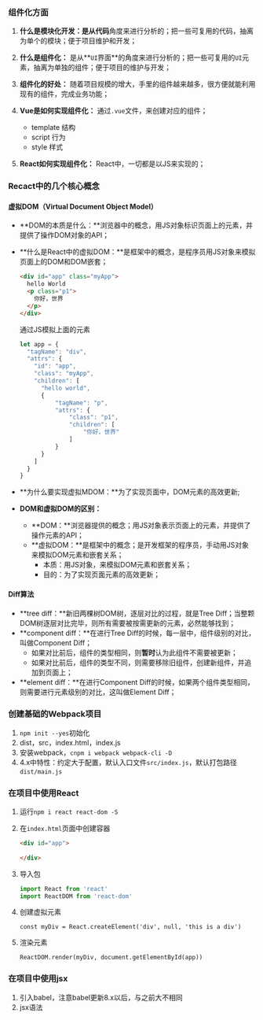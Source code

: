 ### 组件化方面

1. **什么是模块化开发：**是从**代码**角度来进行分析的；把一些可复用的代码，抽离为单个的模块；便于项目维护和开发；

2. **什么是组件化：** 是从**`UI`界面**的角度来进行分析的；把一些可复用的`UI`元素，抽离为单独的组件；便于项目的维护与开发；
3. **组件化的好处：** 随着项目规模的增大，手里的组件越来越多，很方便就能利用现有的组件，完成业务功能；
4. **Vue是如何实现组件化：** 通过`.vue`文件，来创建对应的组件；
   + template	结构
   + script          行为
   + style            样式

5. **React如何实现组件化：** React中，一切都是以JS来实现的；



### Recact中的几个核心概念

#### 虚拟DOM（Virtual Document Object Model）

* **DOM的本质是什么：**浏览器中的概念，用JS对象标识页面上的元素，并提供了操作DOM对象的API；

* **什么是React中的虚拟DOM：**是框架中的概念，是程序员用JS对象来模拟页面上的DOM和DOM嵌套；

  ```html
  <div id="app" class="myApp">
    hello World
    <p class="p1">
      你好，世界
    </p>
  </div>
  ```

  通过JS模拟上面的元素

  ```js
  let app = {
    "tagName": "div",
    "attrs": {
      "id": "app",
      "class": "myApp",
      "children": [
        "hello world",
        {
        	"tagName": "p",
        	"attrs": {
        		"class": "p1",
        		"children": [
        			"你好，世界"
      			]
        	}
        }
      ]
    }
  }
  ```

* **为什么要实现虚拟MDOM：**为了实现页面中，DOM元素的高效更新;

* **DOM和虚拟DOM的区别：**

  * **DOM：**浏览器提供的概念；用JS对象表示页面上的元素，并提供了操作元素的API；
  * **虚拟DOM：**是框架中的概念；是开发框架的程序员，手动用JS对象来模拟DOM元素和嵌套关系；
    * 本质：用JS对象，来模拟DOM元素和嵌套关系；
    * 目的：为了实现页面元素的高效更新；

#### Diff算法

* **tree diff：**新旧两棵树DOM树，逐层对比的过程，就是Tree Diff；当整颗DOM树逐层对比完毕，则所有需要被按需更新的元素，必然能够找到；
* **component diff：**在进行Tree Diff的时候，每一层中，组件级别的对比，叫做Component Diff；
  * 如果对比前后，组件的类型相同，则**暂时**认为此组件不需要被更新；
  * 如果对比前后，组件的类型不同，则需要移除旧组件，创建新组件，并追加到页面上；
* **element diff：**在进行Component Diff的时候，如果两个组件类型相同，则需要进行元素级别的对比，这叫做Element Diff；



### 创建基础的Webpack项目

1. `npm init --yes`初始化
2. dist，src，index.html，index.js
3. 安装webpack，`cnpm i webpack webpack-cli -D`
4. 4.x中特性：约定大于配置，默认入口文件`src/index.js`，默认打包路径`dist/main.js`

### 在项目中使用React

1. 运行`npm i react react-dom -S`

2. 在`index.html`页面中创建容器

   ```html
   <div id="app">
     
   </div>
   ```

3. 导入包

   ```js
   import React from 'react'
   import ReactDOM from 'react-dom'
   ```

4. 创建虚拟元素

   ```react
   const myDiv = React.createElement('div', null, 'this is a div')
   ```

5. 渲染元素

   ``````react
   ReactDOM.render(myDiv, document.getElementById(app))
   ``````

### 在项目中使用jsx

1. 引入babel，注意babel更新8.x以后，与之前大不相同
2. jsx语法